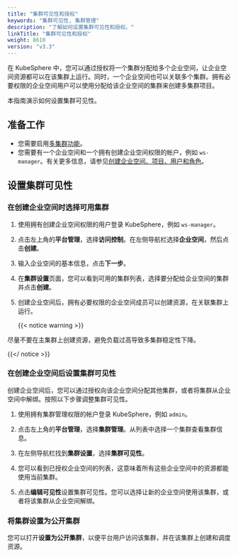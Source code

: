 ```yaml
---
title: "集群可见性和授权"
keywords: "集群可见性, 集群管理"
description: "了解如何设置集群可见性和授权。"
linkTitle: "集群可见性和授权"
weight: 8610
version: "v3.3"
---
```


在 KubeSphere 中，您可以通过授权将一个集群分配给多个企业空间，让企业空间资源都可以在该集群上运行。同时，一个企业空间也可以关联多个集群。拥有必要权限的企业空间用户可以使用分配给该企业空间的集群来创建多集群项目。

本指南演示如何设置集群可见性。

## 准备工作
* 您需要启用[多集群功能](../../../multicluster-management/)。
* 您需要有一个企业空间和一个拥有创建企业空间权限的帐户，例如 `ws-manager`。有关更多信息，请参见[创建企业空间、项目、用户和角色](../../../quick-start/create-workspace-and-project/)。

## 设置集群可见性

### 在创建企业空间时选择可用集群

1. 使用拥有创建企业空间权限的用户登录 KubeSphere，例如 `ws-manager`。

2. 点击左上角的**平台管理**，选择**访问控制**。在左侧导航栏选择**企业空间**，然后点击**创建**。

3. 输入企业空间的基本信息，点击**下一步**。

4. 在**集群设置**页面，您可以看到可用的集群列表，选择要分配给企业空间的集群并点击**创建**。

5. 创建企业空间后，拥有必要权限的企业空间成员可以创建资源，在关联集群上运行。

   {{< notice warning >}}

尽量不要在主集群上创建资源，避免负载过高导致多集群稳定性下降。

{{</ notice >}} 

### 在创建企业空间后设置集群可见性

创建企业空间后，您可以通过授权向该企业空间分配其他集群，或者将集群从企业空间中解绑。按照以下步骤调整集群可见性。

1. 使用拥有集群管理权限的帐户登录 KubeSphere，例如 `admin`。

2. 点击左上角的**平台管理**，选择**集群管理**。从列表中选择一个集群查看集群信息。

3. 在左侧导航栏找到**集群设置**，选择**集群可见性**。

4. 您可以看到已授权企业空间的列表，这意味着所有这些企业空间中的资源都能使用当前集群。

5. 点击**编辑可见性**设置集群可见性。您可以选择让新的企业空间使用该集群，或者将该集群从企业空间解绑。

### 将集群设置为公开集群

您可以打开**设置为公开集群**，以便平台用户访问该集群，并在该集群上创建和调度资源。

